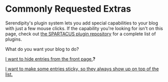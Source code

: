 Commonly Requested Extras
=========================

Serendipity's plugin system lets you add special capabilities to your blog with just a few mouse clicks. If the capability you're looking for isn't on this page, check out [the SPARTACUS plugin repository](http://spartacus.s9y.org) for a complete list of plugins.

What do you want your blog to do?

[I want to hide entries from the front page.](/index.php?cmd=newdoc&newdocname=Hiding+Entries&node=163&refnode=167)**?**

[I want to make some entries sticky, so they always show up on top of the list.](/169.html)